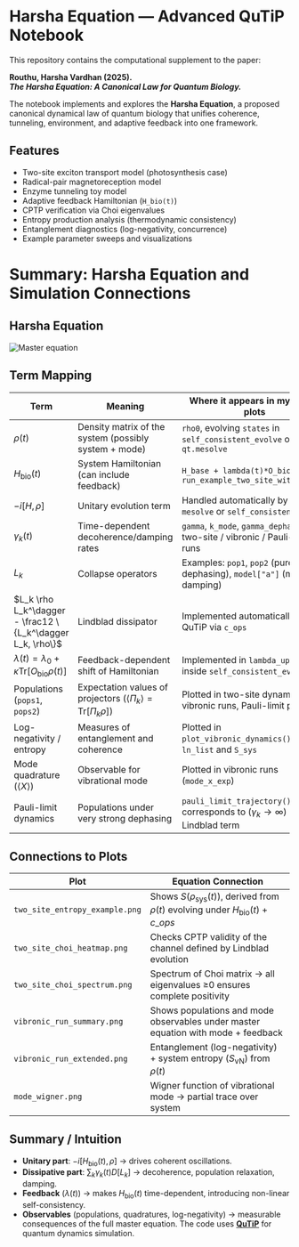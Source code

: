 # Harsha Equation — Advanced QuTiP Notebook

This repository contains the computational supplement to the paper:

**Routhu, Harsha Vardhan (2025).  
_The Harsha Equation: A Canonical Law for Quantum Biology._**

The notebook implements and explores the **Harsha Equation**, a proposed canonical dynamical law of quantum biology that unifies coherence, tunneling, environment, and adaptive feedback into one framework.

## Features
- Two-site exciton transport model (photosynthesis case)
- Radical-pair magnetoreception model
- Enzyme tunneling toy model
- Adaptive feedback Hamiltonian (`H_bio(t)`)
- CPTP verification via Choi eigenvalues
- Entropy production analysis (thermodynamic consistency)
- Entanglement diagnostics (log-negativity, concurrence)
- Example parameter sweeps and visualizations

# Summary: Harsha Equation and Simulation Connections

## Harsha Equation

![Master equation](http://he.axqte.com/he-qb.jpeg)

## Term Mapping
| Term | Meaning | Where it appears in my code / plots |
|------|---------|--------------------------------------|
| $\rho(t)$ | Density matrix of the system (possibly system + mode) | `rho0`, evolving `states` in `self_consistent_evolve` or `qt.mesolve` |
| $H_{\mathrm{bio}}(t)$ | System Hamiltonian (can include feedback) | `H_base + lambda(t)*O_bio` in `run_example_two_site_with_mode()` |
| $-i[H, \rho]$ | Unitary evolution term | Handled automatically by QuTiP in `mesolve` or `self_consistent_evolve` |
| $\gamma_k(t)$ | Time-dependent decoherence/damping rates | `gamma`, `k_mode`, `gamma_dephase` in two-site / vibronic / Pauli-limit runs |
| $L_k$ | Collapse operators | Examples: `pop1`, `pop2` (pure dephasing), `model["a"]` (mode damping) |
| $L_k \rho L_k^\dagger - \frac12 \{L_k^\dagger L_k, \rho\}$ | Lindblad dissipator | Implemented automatically in QuTiP via `c_ops` |
| $\lambda(t) = \lambda_0 + \kappa \mathrm{Tr}[O_{\mathrm{bio}} \rho(t)]$ | Feedback-dependent shift of Hamiltonian | Implemented in `lambda_update_fn` inside `self_consistent_evolve` |
| Populations (`pops1`, `pops2`) | Expectation values of projectors ($\langle \Pi_k \rangle = \mathrm{Tr}[\Pi_k \rho]$) | Plotted in two-site dynamics, vibronic runs, Pauli-limit plots |
| Log-negativity / entropy | Measures of entanglement and coherence | Plotted in `plot_vibronic_dynamics()` as `ln_list` and `S_sys` |
| Mode quadrature ($\langle X \rangle$) | Observable for vibrational mode | Plotted in vibronic runs (`mode_x_exp`) |
| Pauli-limit dynamics | Populations under very strong dephasing | `pauli_limit_trajectory()` — corresponds to $(\gamma_k \to \infty)$ in Lindblad term |

## Connections to Plots
| Plot | Equation Connection |
|------|-------------------|
| `two_site_entropy_example.png` | Shows $S(\rho_\mathrm{sys}(t))$, derived from $\rho(t)$ evolving under $H_{\mathrm{bio}}(t) + c\_ops$ |
| `two_site_choi_heatmap.png` | Checks CPTP validity of the channel defined by Lindblad evolution |
| `two_site_choi_spectrum.png` | Spectrum of Choi matrix → all eigenvalues ≥0 ensures complete positivity |
| `vibronic_run_summary.png` | Shows populations and mode observables under master equation with mode + feedback |
| `vibronic_run_extended.png` | Entanglement (log-negativity) + system entropy ($S_\mathrm{vN}$) from $\rho(t)$ |
| `mode_wigner.png` | Wigner function of vibrational mode → partial trace over system |

## Summary / Intuition
- **Unitary part**: $-i[H_\mathrm{bio}(t), \rho]$ → drives coherent oscillations.  
- **Dissipative part**: $\sum_k \gamma_k(t) D[L_k]$ → decoherence, population relaxation, damping.  
- **Feedback** ($\lambda(t)$) → makes $H_\mathrm{bio}(t)$ time-dependent, introducing non-linear self-consistency.  
- **Observables** (populations, quadratures, log-negativity) → measurable consequences of the full master equation.
The code uses **[QuTiP](https://qutip.org/)** for quantum dynamics simulation.

